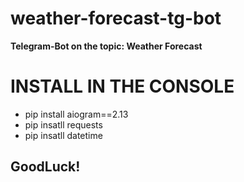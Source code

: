 # weather-forecast-tg-bot
**Telegram-Bot on the topic: Weather Forecast**

# INSTALL IN THE CONSOLE
- pip install aiogram==2.13
- pip insatll requests
- pip insatll datetime

## GoodLuck!

